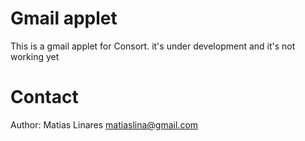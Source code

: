 Gmail applet
============

This is a gmail applet for Consort. it's under development and it's not working yet

Contact
=======

Author: Matias Linares <matiaslina@gmail.com>
